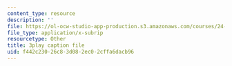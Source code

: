 ```yaml
---
content_type: resource
description: ''
file: https://ol-ocw-studio-app-production.s3.amazonaws.com/courses/24-912-black-matters-introduction-to-black-studies-spring-2017/f442c23026c83d082ec02cffa6dacb96_o4xIlEt71Pw.srt
file_type: application/x-subrip
resourcetype: Other
title: 3play caption file
uid: f442c230-26c8-3d08-2ec0-2cffa6dacb96
---
```

